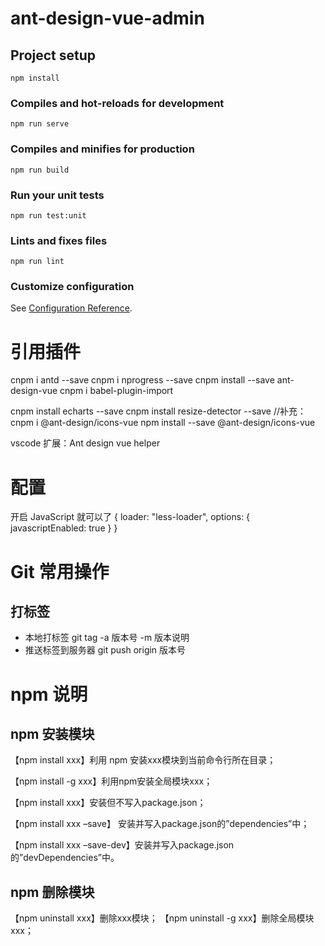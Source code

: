 # ant-design-vue-admin

## Project setup
```
npm install
```

### Compiles and hot-reloads for development
```
npm run serve
```

### Compiles and minifies for production
```
npm run build
```

### Run your unit tests
```
npm run test:unit
```

### Lints and fixes files
```
npm run lint
```

### Customize configuration
See [Configuration Reference](https://cli.vuejs.org/config/).


# 引用插件
cnpm i antd  --save
cnpm i nprogress  --save
cnpm install --save ant-design-vue
cnpm i babel-plugin-import

cnpm install echarts --save
cnpm install resize-detector --save
//补充：
cnpm i @ant-design/icons-vue
npm install --save @ant-design/icons-vue

vscode 扩展：Ant design vue helper
# 配置
开启 JavaScript 就可以了
{
  loader: "less-loader",
  options: {
    javascriptEnabled: true
  }
}


# Git 常用操作
## 打标签
* 本地打标签
git tag -a 版本号 -m 版本说明
* 推送标签到服务器
git push origin 版本号


# npm 说明
## npm 安装模块
【npm install xxx】利用 npm 安装xxx模块到当前命令行所在目录；

【npm install -g xxx】利用npm安装全局模块xxx；

【npm install xxx】安装但不写入package.json；

【npm install xxx –save】 安装并写入package.json的”dependencies”中；

【npm install xxx –save-dev】安装并写入package.json的”devDependencies”中。

## npm 删除模块
【npm uninstall xxx】删除xxx模块；
【npm uninstall -g xxx】删除全局模块xxx；
